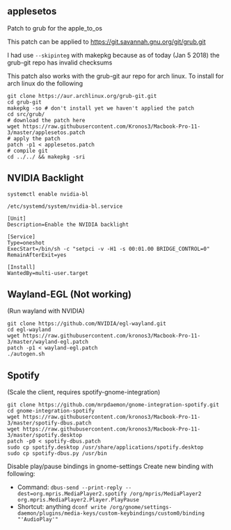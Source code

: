 ## applesetos
Patch to grub for the apple_to_os


This patch can be applied to https://git.savannah.gnu.org/git/grub.git

I had use `--skipinteg` with makepkg because as of today (Jan 5 2018) the grub-git repo has invalid checksums 

This patch also works with the grub-git aur repo for arch linux. To install for arch linux do the following

    git clone https://aur.archlinux.org/grub-git.git
    cd grub-git
    makepkg -so # don't install yet we haven't applied the patch
    cd src/grub/
    # download the patch here
    wget https://raw.githubusercontent.com/Kronos3/Macbook-Pro-11-3/master/applesetos.patch
    # apply the patch
    patch -p1 < applesetos.patch
    # compile git
    cd ../../ && makepkg -sri

## NVIDIA Backlight

`systemctl enable nvidia-bl`

`/etc/systemd/system/nvidia-bl.service`

    [Unit]
    Description=Enable the NVIDIA backlight

    [Service]
    Type=oneshot
    ExecStart=/bin/sh -c "setpci -v -H1 -s 00:01.00 BRIDGE_CONTROL=0"
    RemainAfterExit=yes

    [Install]
    WantedBy=multi-user.target
    
## Wayland-EGL (Not working)
(Run wayland with NVIDIA)

    git clone https://github.com/NVIDIA/egl-wayland.git
    cd egl-wayland
    wget https://raw.githubusercontent.com/kronos3/Macbook-Pro-11-3/master/wayland-egl.patch
    patch -p1 < wayland-egl.patch
    ./autogen.sh

## Spotify
(Scale the client, requires spotify-gnome-integration)

    git clone https://github.com/mrpdaemon/gnome-integration-spotify.git
    cd gnome-integration-spotify
    wget https://raw.githubusercontent.com/kronos3/Macbook-Pro-11-3/master/spotify-dbus.patch
    wget https://raw.githubusercontent.com/kronos3/Macbook-Pro-11-3/master/spotify.desktop
    patch -p0 < spotify-dbus.patch
    sudo cp spotify.desktop /usr/share/applications/spotify.desktop
    sudo cp spotify-dbus.py /usr/bin

Disable play/pause bindings in gnome-settings
Create new binding with following:
 - Command: `dbus-send --print-reply --dest=org.mpris.MediaPlayer2.spotify /org/mpris/MediaPlayer2 org.mpris.MediaPlayer2.Player.PlayPause`
 - Shortcut: anything
`dconf write /org/gnome/settings-daemon/plugins/media-keys/custom-keybindings/custom0/binding "'AudioPlay'"`
